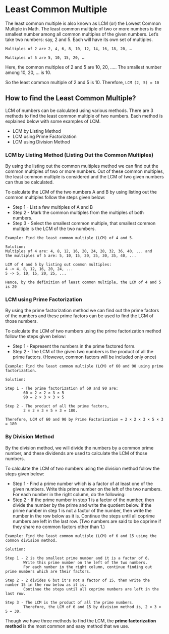 # Least Common Multiple

The least common multiple is also known as LCM (or) the Lowest Common Multiple in Math. The least common multiple of two or more numbers is the smallest number among all common multiples of the given numbers. Let’s take two numbers: say, 2 and 5. Each will have its own set of multiples. 

```
Multiples of 2 are 2, 4, 6, 8, 10, 12, 14, 16, 18, 20, …

Multiples of 5 are 5, 10, 15, 20, …
```

Here, the common multiples of 2 and 5 are 10, 20, ….. The smallest number among 10, 20, … is 10.

So the least common multiple of 2 and 5 is 10. Therefore, ```LCM (2, 5) = 10```

## How to find the Least Common Multiple?
LCM of numbers can be calculated using various methods. There are 3 methods to find the least common multiple of two numbers. Each method is explained below with some examples of LCM.

 * LCM by Listing Method
 * LCM using Prime Factorization
 * LCM using Division Method

### LCM by Listing Method (Listing Out the Common Multiples)
By using the listing out the common multiples method we can find out the common multiples of two or more numbers. Out of these common multiples, the least common multiple is considered and the LCM of two given numbers can thus be calculated.

To calculate the LCM of the two numbers A and B by using listing out the common multiples follow the steps given below:

 * Step 1 - List a few multiples of A and B
 * Step 2 - Mark the common multiples from the multiples of both numbers.
 * Step 3 - Select the smallest common multiple, that smallest common multiple is the LCM of the two numbers.

```
Example: Find the least common multiple (LCM) of 4 and 5. 

Solution:
Multiples of 4 are: 4, 8, 12, 16, 20, 24, 28, 32, 36, 40, ... and
the multiples of 5 are: 5, 10, 15, 20, 25, 30, 35, 40, ...

LCM of 4 and 5 by listing out common multiples:
4 -> 4, 8, 12, 16, 20, 24, ...
5 -> 5, 10, 15, 20, 25, ...

Hence, by the definition of least common multiple, the LCM of 4 and 5 is 20
```

### LCM using Prime Factorization
By using the prime factorization method we can find out the prime factors of the numbers and these prime factors can be used to find the LCM of those numbers.

To calculate the LCM of two numbers using the prime factorization method follow the steps given below:

 * Step 1 - Represent the numbers in the prime factored form. 
 * Step 2 - The LCM of the given two numbers is the product of all the prime factors. (However, common factors will be included only once) 

```
Example: Find the least common multiple (LCM) of 60 and 90 using prime factorization. 

Solution:

Step 1 - The prime factorization of 60 and 90 are:
        60 = 2 × 2 × 3 × 5
        90 = 2 × 3 × 3 × 5

Step 2 - The product of all the prime factors,
        2 × 2 × 3 × 5 × 3 = 180.

Therefore, LCM of 60 and 90 by Prime Factorization = 2 × 2 × 3 × 5 × 3 = 180
```

### By Division Method
By the division method, we will divide the numbers by a common prime number, and these dividends are used to calculate the LCM of those numbers.

To calculate the LCM of two numbers using the division method follow the steps given below:

 * Step 1 - Find a prime number which is a factor of at least one of the given numbers. Write this prime number on the left of the two numbers. For each number in the right column, do the following: 
 * Step 2 - If the prime number in step 1 is a factor of the number, then divide the number by the prime and write the quotient below. If the prime number in step 1 is not a factor of the number, then write the number in the row below as it is. Continue the steps until all coprime numbers are left in the last row. (Two numbers are said to be coprime if they share no common factors other than 1.)

```
Example: Find the least common multiple (LCM) of 6 and 15 using the common division method.

Solution:

Step 1 - 2 is the smallest prime number and it is a factor of 6. 
        Write this prime number on the left of the two numbers.
        For each number in the right column, continue finding out prime numbers which are their factors.

Step 2 - 2 divides 6 but it's not a factor of 15, then write the number 15 in the row below as it is.
        Continue the steps until all coprime numbers are left in the last row. 

Step 3 - The LCM is the product of all the prime numbers.
        Therefore, the LCM of 6 and 15 by division method is, 2 × 3 × 5 = 30. 
```
 
Though we have three methods to find the LCM, the **prime factorization method** is the most common and easy method that we use.
